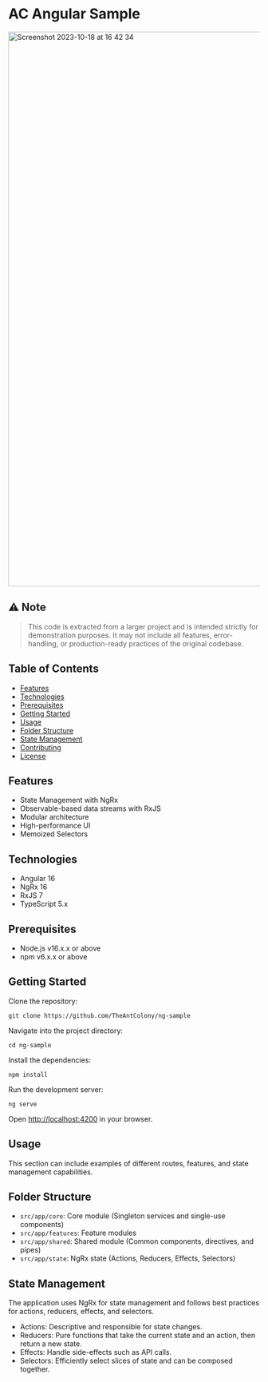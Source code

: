 # AC Angular Sample

<img width="1111" alt="Screenshot 2023-10-18 at 16 42 34" src="https://github.com/TheAntColony/ng-sample/assets/24781746/c19e9de8-23ea-420b-a8b2-0e60d00a8bd3">

## :warning: Note

> This code is extracted from a larger project and is intended strictly for demonstration purposes. It may not include all features, error-handling, or production-ready practices of the original codebase.

## Table of Contents

- [Features](#features)
- [Technologies](#technologies)
- [Prerequisites](#prerequisites)
- [Getting Started](#getting-started)
- [Usage](#usage)
- [Folder Structure](#folder-structure)
- [State Management](#state-management)
- [Contributing](#contributing)
- [License](#license)



## Features

- State Management with NgRx
- Observable-based data streams with RxJS
- Modular architecture
- High-performance UI
- Memoized Selectors

## Technologies

- Angular 16
- NgRx 16
- RxJS 7
- TypeScript 5.x

## Prerequisites

- Node.js v16.x.x or above
- npm v6.x.x or above

## Getting Started

Clone the repository:

```
git clone https://github.com/TheAntColony/ng-sample
```

Navigate into the project directory:

```
cd ng-sample
```

Install the dependencies:

```
npm install
```

Run the development server:

```
ng serve
```

Open [http://localhost:4200](http://localhost:4200) in your browser.

## Usage

This section can include examples of different routes, features, and state management capabilities.

## Folder Structure

- `src/app/core`: Core module (Singleton services and single-use components)
- `src/app/features`: Feature modules
- `src/app/shared`: Shared module (Common components, directives, and pipes)
- `src/app/state`: NgRx state (Actions, Reducers, Effects, Selectors)

## State Management

The application uses NgRx for state management and follows best practices for actions, reducers, effects, and selectors.

- Actions: Descriptive and responsible for state changes.
- Reducers: Pure functions that take the current state and an action, then return a new state.
- Effects: Handle side-effects such as API calls.
- Selectors: Efficiently select slices of state and can be composed together.

